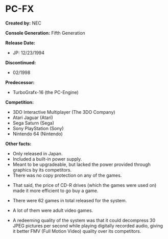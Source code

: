# PC-FX

**Created by:** NEC

**Console Generation:** Fifth Generation

**Release Date:**
* JP: 12/23/1994

**Discontinued:**
* 02/1998

**Predecessor:**
* TurboGrafx-16 (the PC-Engine)

**Competition:**
* 3DO Interactive Multiplayer (The 3DO Company)
* Atari Jaguar (Atari)
* Sega Saturn (Sega)
* Sony PlayStation (Sony)
* Nintendo 64 (Nintendo)

**Other facts:**
* Only released in Japan.
* Included a built-in power supply.
* Meant to be upgradeable, but lacked the power provided through graphics by its competitors.
* There was no copy protection on any of the games.
 + That said, the price of CD-R drives (which the games were used on) made it more efficient to go buy a game.
* There were 62 games in total released for the system.
 + A lot of them were adult video games.
* A redeeming quality of the system was that it could decompress 30 JPEG pictures per second while playing digitally recorded audio, giving it better FMV (Full Motion Video) quality over its competitors.

